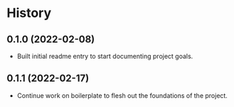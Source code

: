 # History


## 0.1.0 (2022-02-08)

* Built initial readme entry to start documenting project goals.

## 0.1.1 (2022-02-17)

* Continue work on boilerplate to flesh out the foundations of the project.

